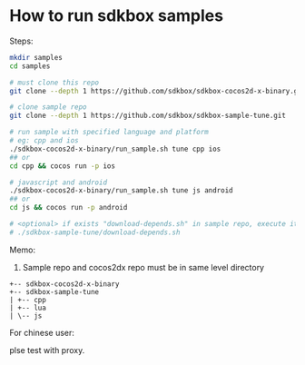 
# How to run sdkbox samples

Steps:

~~~bash
mkdir samples
cd samples

# must clone this repo
git clone --depth 1 https://github.com/sdkbox/sdkbox-cocos2d-x-binary.git

# clone sample repo
git clone --depth 1 https://github.com/sdkbox/sdkbox-sample-tune.git

# run sample with specified language and platform
# eg: cpp and ios
./sdkbox-cocos2d-x-binary/run_sample.sh tune cpp ios
## or
cd cpp && cocos run -p ios

# javascript and android
./sdkbox-cocos2d-x-binary/run_sample.sh tune js android
## or
cd js && cocos run -p android

# <optional> if exists "download-depends.sh" in sample repo, execute it
# ./sdkbox-sample-tune/download-depends.sh

~~~

Memo:

1.  Sample repo and cocos2dx repo must be in same level directory

~~~
+-- sdkbox-cocos2d-x-binary
+-- sdkbox-sample-tune
| +-- cpp
| +-- lua
| \-- js
~~~

For chinese user:

plse test with proxy.
